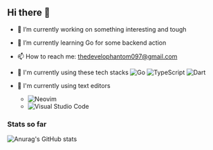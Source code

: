 ## Hi there 👋
- 🔭 I’m currently working on something interesting and tough
- 🌱 I’m currently learning Go for some backend action
- 📫 How to reach me: thedevelophantom097@gmail.com
- 🚀 I'm currently using these tech stacks
    ![Go](https://img.shields.io/badge/go-%2300ADD8.svg?style=for-the-badge&logo=go&logoColor=white)
    ![TypeScript](https://img.shields.io/badge/typescript-%23007ACC.svg?style=for-the-badge&logo=typescript&logoColor=white)
    ![Dart](https://img.shields.io/badge/dart-%230175C2.svg?style=for-the-badge&logo=dart&logoColor=white)

- 🌟 I'm currently using text editors
  - ![Neovim](https://img.shields.io/badge/NeoVim-%2357A143.svg?&style=for-the-badge&logo=neovim&logoColor=white)
  - ![Visual Studio Code](https://img.shields.io/badge/Visual%20Studio%20Code-0078d7.svg?style=for-the-badge&logo=visual-studio-code&logoColor=white)

### Stats so far
![Anurag's GitHub stats](https://github-readme-stats.vercel.app/api?username=Fordjour12&show_icons=true&theme=tokyonight)

<!--
**Fordjour12/Fordjour12** is a ✨ _special_ ✨ repository because its `README.md` (this file) appears on your GitHub profile.

Here are some ideas to get you started:

- 🔭 I’m currently working on ...
- 🌱 I’m currently learning ...
- 👯 I’m looking to collaborate on ...
- 🤔 I’m looking for help with ...
- 💬 Ask me about ...
- 📫 How to reach me: ...
- 😄 Pronouns: ...
- ⚡ Fun fact: ...
-->
